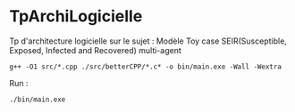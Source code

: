 # TpArchiLogicielle
Tp d'architecture logicielle sur le sujet : Modèle Toy case SEIR(Susceptible, Exposed, Infected and Recovered) multi-agent

```shell
g++ -O1 src/*.cpp ./src/betterCPP/*.c* -o bin/main.exe -Wall -Wextra
```

Run :

```shell
./bin/main.exe
```